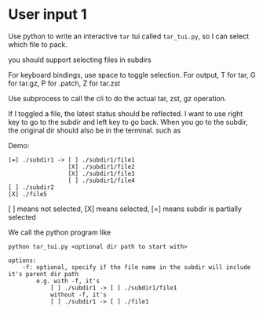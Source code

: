 # User input 1

Use python to write an interactive `tar` tui called `tar_tui.py`, so I can select which file to pack.

you should support selecting files in subdirs 

For keyboard bindings, use space to toggle selection. For output, T for tar, G for tar.gz, P for .patch, Z for tar.zst

Use subprocess to call the cli to do the actual tar, zst, gz operation.

If I toggled a file, the latest status should be reflected. I want to use right key to go to the subdir and left key to go back.
When you go to the subdir, the original dir should also be in the terminal. such as 

Demo:

```
[=] ./subdir1 -> [ ] ./subdir1/file1
                 [X] ./subdir1/file2
                 [X] ./subdir1/file3
                 [ ] ./subdir1/file4
[ ] ./subdir2
[X] ./file5
```

[ ] means not selected, [X] means selected, [=] means subdir is partially selected


We call the python program like
```
python tar_tui.py <optional dir path to start with>

options:
    -f: optional, specify if the file name in the subdir will include it's parent dir path
        e.g. with -f, it's 
            [ ] ./subdir1 -> [ ] ./subdir1/file1
            without -f, it's
            [ ] ./subdir1 -> [ ] ./file1
```
